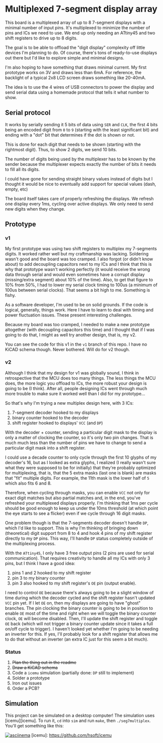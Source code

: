 # Multiplexed 7-segment display array

This board is a multiplexed array of up to 8 7-segment displays with a minimal
number of input pins. It's multiplexed to minimize the number of pins and ICs
we need to use. We end up only needing an ATtiny45 and two shift registers to
drive up to 8 digits.

The goal is to be able to offload the "digit display" complexity off little
devices I'm planning to do. Of course, there's tons of ready-to-use displays
out there but I'd like to explore simple and minimal designs.

I'm also hoping to have something that draws minimal current. My first
prototype works on 3V and draws less than 6mA. For reference, the backlight of
a typical 2x8 LCD screen draws something like 20-40mA.

The idea is to use the 4 wires of USB connectors to power the display and send
serial data using a homemade protocol that tells it what number to show.

## Serial protocol

It works by serially sending it 5 bits of data using `SER` and `CLK`, the first
4 bits being an encoded digit from `0` to `9` (starting with the least
significant bit) and ending with a "dot" bit that determines if the dot is shown
or not.

This is done for each digit that needs to be shown (starting with the rightmost
digit). Thus, to show 2 digits, we send 10 bits.

The number of digits being used by the multiplexer has to be known by the sender
because the multiplexer expects exactly the number of bits it needs to fill
all its digits.

I could have gone for sending straight binary values instead of digits but I
thought it would be nice to eventually add support for special values (dash,
empty, etc)

The board itself takes care of properly refreshing the displays. We refresh one
display every 1ms, cycling over active displays. We only need to send new digits
when they change.

## Prototype

### v1

My first prototype was using two shift registers to multiplex my 7-segments
digits. It worked rather well but my craftmanship was lacking. Soldering wasn't
good and the board was too cramped. I also forgot (or didn't know about) to add
decoupling capacitors next to my ICs and I think that this is why that prototype
wasn't working perfectly (it would receive the wrong data through serial and
would even sometimes have a corrupt display (missing/extra segment) about 10% of
the time). Also, to get that figure to 10% from 50%, I had to lower my serial
clock timing to 100us (a minimum of 100us between serial clocks). That seems a
bit high to me. Something is fishy.

As a software developer, I'm used to be on solid grounds. If the code is
logical, generally, things work. Here I have to learn to deal with timing and
power fluctuation issues. These present interesting challenges.

Because my board was too cramped, I needed to make a new prototype altogether
(with decoupling capacitors this time) and I thought that if I was going to do
that, I might as well try another design, that is, my v2.

You can see the code for this v1 in the `v1` branch of this repo. I have no
KiCAD schema though. Never bothered. Will do for v2 though.

### v2

Although I think that my design for v1 was globally sound, I think in
retrospective that the MCU does too many things. The less things the MCU does,
the more logic you offload to ICs, the more robust your design is going to be (I
think). After all, people designing ICs went through much more trouble to make
sure it worked well than I did for my prototype...

So that's why I'm trying a new multiplex design here, with 3 ICs:

1. 7-segment decoder hooked to my displays
2. binary counter hooked to the decoder
3. shift register hooked to displays' `VCC` (and `DP`)

With the decoder + counter, sending a particular digit mask to the display is
only a matter of clocking the counter, so it's only two pin changes. That is
much much less than the number of pins we have to change to send a particular
digit mask into a shift register.

I could use a decade counter to only cycle through the first 10 glyphs of my
decoder's 16, but as I looked as extra glyphs, I realized (I really wasn't sure
what they were supposed to be for initially) that they're probably optimized for
multiplexing, that is, that the 5 extra masks (last one is blank) are masks that
"fit" multiple digits. For example, the 11th mask is the lower half of `5` which
also fits 6 and 8.

Therefore, when cycling through masks, you can enable `VCC` not only for exact
digit matches but also partial matches and, in the end, you've refreshed your
multiplexed displays properly. I'm thinking that 1ms per cycle should be good
enough to keep us under the 10ms threshold (at which point the eye starts to see
a flicker) even if we cycle through 16 digit masks.

One problem though is that the 7-segments decoder doesn't handle `DP`, which I'd
like to support. This is why I'm thinking of bringing down (theoretical) digit
support from 8 to 4 and hook 4 pins of my shift register directly to my `DP`
pins. This way, I'll handle `DP` status completely outside of the multiplexing
process.

With the `ATtiny45`, I only have 3 free output pins (2 pins are used for serial
communication). That requires creativity to handle all my ICs with only 3 pins,
but I think I have a good idea:

1. pins 1 and 2 hooked to my shift register
2. pin 3 to my binary counter
3. pin 3 also hooked to my shift register's `OE` pin (output enable).

I need to control `OE` because there's always going to be a slight window of
time during which the decoder cycled and the shift register hasn't updated `VCC`
pin yet. If I let `OE` on, then my displays are going to have "ghost" branches.
The pin clocking the binary counter is going to be in position to enable `OE`
most of the time and right when we will toggle the binary counter clock, `OE`
will become disabled. Then, I'll update the shift register and toggle `OE` back
(which will not trigger a binary counter update since it takes a full on/off
cycle to trigger). I haven't looked yet whether I'm going to be needing an
inverter for this. If yes, I'll probably look for a shift register that allows
me to do that without an inverter (an extra IC just for this seem a bit much).

### Status

1. ~~Plan the thing out in the readme~~
2. ~~Draw a KiCAD schema~~
3. Code a `icemu` simulation (partially done: `DP` still to implement)
4. Solder a prototype
5. Iron out issues
6. Order a PCB?

## Simulation

This project can be simulated on a desktop computer! The simulation uses
[icemu][icemu]. To run it, `cd` into `sim` and run `make`, then
`./seg7multiplex`. You'll get something like this:

[![asciinema](https://asciinema.org/a/WsYhXc1VcgfmkKZ8SAT18xYjv.png)](https://asciinema.org/a/WsYhXc1VcgfmkKZ8SAT18xYjv)
[icemu]: https://github.com/hsoft/icemu
